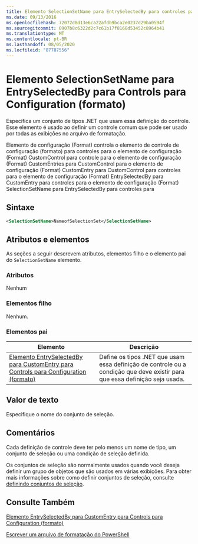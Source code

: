 ```yaml
---
title: Elemento SelectionSetName para EntrySelectedBy para controles para configuração (Format) | Microsoft Docs
ms.date: 09/13/2016
ms.openlocfilehash: 72072d8d13e6ca22afdb9bca2e0237d29ba0594f
ms.sourcegitcommit: 0907b8c6322d2c7c61b17f8168d53452c8964b41
ms.translationtype: MT
ms.contentlocale: pt-BR
ms.lasthandoff: 08/05/2020
ms.locfileid: "87787556"
---
```

# <a name="selectionsetname-element-for-entryselectedby-for-controls-for-configuration-format"></a>Elemento SelectionSetName para EntrySelectedBy para Controls para Configuration (formato)

Especifica um conjunto de tipos .NET que usam essa definição do controle. Esse elemento é usado ao definir um controle comum que pode ser usado por todas as exibições no arquivo de formatação.

Elemento de configuração (Format) controla o elemento de controle de configuração (formato) para controles para o elemento de configuração (Format) CustomControl para controle para o elemento de configuração (Format) CustomEntries para CustomControl para o elemento de configuração (Format) CustomEntry para CustomControl para controles para o elemento de configuração (Format) EntrySelectedBy para CustomEntry para controles para o elemento de configuração (Format) SelectionSetName para EntrySelectedBy para controles para

## <a name="syntax"></a>Sintaxe

```xml
<SelectionSetName>NameofSelectionSet</SelectionSetName>

```

## <a name="attributes-and-elements"></a>Atributos e elementos

As seções a seguir descrevem atributos, elementos filho e o elemento pai do `SelectionSetName` elemento.

### <a name="attributes"></a>Atributos

Nenhum

### <a name="child-elements"></a>Elementos filho

Nenhum.

### <a name="parent-elements"></a>Elementos pai

|Elemento|Descrição|
|-------------|-----------------|
|[Elemento EntrySelectedBy para CustomEntry para Controls para Configuration (formato)](./entryselectedby-element-for-customentry-for-controls-for-configuration-format.md)|Define os tipos .NET que usam essa definição de controle ou a condição que deve existir para que essa definição seja usada.|

## <a name="text-value"></a>Valor de texto

Especifique o nome do conjunto de seleção.

## <a name="remarks"></a>Comentários

Cada definição de controle deve ter pelo menos um nome de tipo, um conjunto de seleção ou uma condição de seleção definida.

Os conjuntos de seleção são normalmente usados quando você deseja definir um grupo de objetos que são usados em várias exibições. Para obter mais informações sobre como definir conjuntos de seleção, consulte [definindo conjuntos de seleção](./defining-selection-sets.md).

## <a name="see-also"></a>Consulte Também

[Elemento EntrySelectedBy para CustomEntry para Controls para Configuration (formato)](./entryselectedby-element-for-customentry-for-controls-for-configuration-format.md)

[Escrever um arquivo de formatação do PowerShell](./writing-a-powershell-formatting-file.md)
